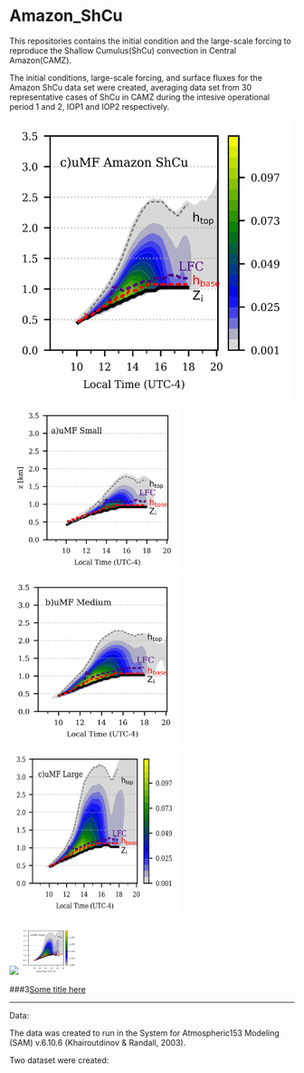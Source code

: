 # Amazon_ShCu

This repositories contains the initial 
condition and the large-scale forcing 
to reproduce the Shallow Cumulus(ShCu)
convection in Central Amazon(CAMZ). 

The initial conditions, large-scale forcing, and surface 
fluxes for the Amazon ShCu data set were created, 
averaging data set from 30 representative 
cases of ShCu in CAMZ during the intesive operational period 1 and 2, IOP1 and IOP2 
respectively.

<img src="fig/mass_flux_2d_ca_sh.png" alt="Alt text" title="Optional title" width="500" height="500" >
<img src="fig/mass_flux_2d_small.png" alt="Alt text" title="Optional title" width="300" height="300" >
<img src="fig/mass_flux_2d_medium.png" alt="Alt text" title="Optional title" width="300" height="300" >
<img src="fig/mass_flux_2d_large_all.png" alt="Alt text" title="Optional title" width="300" height="300" >


<p float="left"
  <img src="/fig/mass_flux_2d_small.png" width="100" /> 
  <img src="/fig/mass_flux_2d_medium_sh.png" width="100" />
  <img src="/fig/mass_flux_2d_large_all.png" width="100" />
</p>



###3[Some title here](fig/mass_flux_2d_ca_sh.pdf)
_____________________________________________________________
Data:

The data  was created to run in
the System for Atmospheric153
Modeling (SAM) v.6.10.6 (Khairoutdinov & Randall, 2003).

Two dataset were created: 

